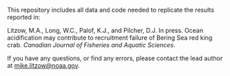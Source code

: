 This repository includes all data and code needed to replicate the results reported in:

Litzow, M.A., Long, W.C., Palof, K.J., and Pilcher, D.J. In press. Ocean acidification may contribute to recruitment failure of Bering Sea red king crab. _Canadian Journal of Fisheries and Aquatic Sciences_.

If you have any questions, or find any errors, please contact the lead author at mike.litzow@noaa.gov.
